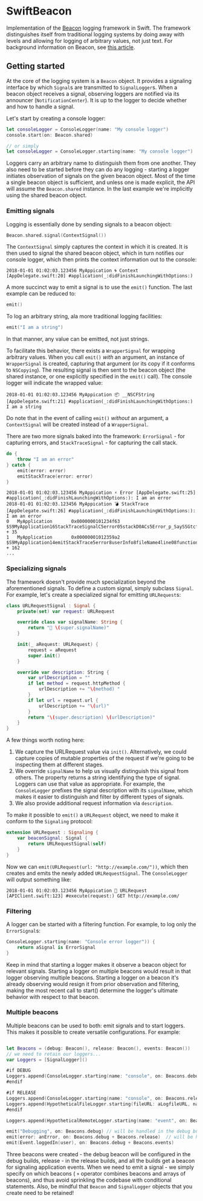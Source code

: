 # SwiftBeacon

Implementation of the [Beacon](https://github.com/pharo-project/pharo-beacon) logging framework in Swift. The framework distinguishes itself from traditional logging systems by doing away with levels and allowing for logging of arbitrary values, not just text. For background information on Beacon, see [this article](http://www.humane-assessment.com/blog/beacon). 

## Getting started 

At the core of the logging system is a `Beacon` object. It provides a signaling interface by which `Signal`s are transmitted to `SignalLogger`s. When a beacon object receives a signal, observing loggers are notified via its announcer (`NotificationCenter`). It is up to the logger to decide whether and how to handle a signal.

Let's start by creating a console logger:

```swift
let consoleLogger = ConsoleLogger(name: "My console logger")
console.start(on: Beacon.shared)

// or simply
let consoleLogger = ConsoleLogger.starting(name: "My console logger")
```

Loggers carry an arbitrary name to distinguish them from one another. They also need to be started before they can do any logging - starting a logger initiates observation of signals on the given beacon object. Most of the time a single beacon object is sufficient, and unless one is made explicit, the API will assume the `Beacon.shared` instance. In the last example we're implicitly using the shared beacon object.

### Emitting signals

Logging is essentially done by sending signals to a beacon object:

```swift
Beacon.shared.signal(ContextSignal())
```

The `ContextSignal` simply captures the context in which it is created. It is then used to signal the shared beacon object, which in turn notifies our console logger, which then prints the context information out to the console:

`2018-01-01 01:02:03.123456 MyAppication 🌀 Context [AppDelegate.swift:20] #application(_:didFinishLaunchingWithOptions:)`

A more succinct way to emit a signal is to use the `emit()` function. The last example can be reduced to:

```swift
emit()
```

To log an arbitrary string, ala more traditional logging facilities:

```swift
emit("I am a string")
```

In that manner, any value can be emitted, not just strings. 

To facilitate this behavior, there exists a `WrapperSignal` for wrapping arbitrary values. When you call `emit()` _with_ an argument, an instance of `WrapperSignal` is created, capturing that argument (or its copy if it conforms to `NSCopying`). The resulting signal is then sent to the beacon object (the shared instance, or one explicitly specified in the `emit()` call). The console logger will indicate the wrapped value: 

`2018-01-01 01:02:03.123456 MyAppication 📦 __NSCFString [AppDelegate.swift:21] #application(_:didFinishLaunchingWithOptions:) I am a string`

Do note that in the event of calling `emit()` _without_ an argument, a `ContextSignal` will be created instead of  a `WrapperSignal`.

There are two more signals baked into the framework: `ErrorSignal` - for capturing errors, and `StackTraceSignal` - for capturing the call stack.

```swift
do {
    throw "I am an error"
} catch {
    emit(error: error)
    emitStackTrace(error: error)
}
```

```
2018-01-01 01:02:03.123456 MyAppication ⚡ Error [AppDelegate.swift:25] #application(_:didFinishLaunchingWithOptions:): I am an error
2018-01-01 01:02:03.123456 MyAppication 💣 StackTrace [AppDelegate.swift:26] #application(_:didFinishLaunchingWithOptions:): I am an error
0   MyApplication       0x0000000101234f63 $S9MyApplication16StackTraceSignalC5error05stackD0ACs5Error_p_SaySSGtcfcfA0_ + 35
1   MyApplication       0x00000001012359a2 $S9MyApplication14emitStackTrace5error8userInfo8fileName4line08functionJ0ys5Error_p_SDys11AnyHashableVypGSgSSSiSStF + 162
...
``` 

### Specializing signals

The framework doesn't provide much specialization beyond the aforementioned signals. To define a custom signal, simply subclass `Signal`. For example, let's create a specialized signal for emitting `URLRequest`s:

```swift
class URLRequestSignal : Signal {
    private(set) var request: URLRequest

    override class var signalName: String {
        return "📡 \(super.signalName)"
    }

    init(_ aRequest: URLRequest) {
        request = aRequest
        super.init()
    }

    override var description: String {
        var urlDescription = ""
        if let method = request.httpMethod {
            urlDescription += "\(method) "
        }
        if let url = request.url {
            urlDescription += "\(url)"
        }
        return "\(super.description) \(urlDescription)"
    }
}
```

A few things worth noting here:
1. We capture the URLRequest value via `init()`. Alternatively, we could capture copies of mutable properties of the request if we're going to be inspecting them at different stages.
2. We override `signalName` to help us visually distinguish this signal from others. The property returns a string identifying the type of signal. Loggers can use that value as appropriate. For example, the `ConsoleLogger` prefixes the signal description with its `signalName`, which makes it easier to distinguish and filter by different types of signals.
3. We also provide additional request information via `description`. 

To make it possible to `emit()` a `URLRequest` object, we need to make it conform to the `Signaling` protocol:

```swift
extension URLRequest : Signaling {
    var beaconSignal: Signal {
        return URLRequestSignal(self)
    }
}
```

Now we can  `emit(URLRequest(url: "http://example.com/"))`, which then creates and emits the newly added `URLRequestSignal`. The `ConsoleLogger` will output something like:

`2018-01-01 01:02:03.123456 MyAppication 📡 URLRequest [APIClient.swift:123] #execute(request:) GET http://example.com/`

### Filtering

A logger can be started with a filtering function. For example, to log only the `ErrorSignal`s:

```swift
ConsoleLogger.starting(name: "Console error logger")) {
    return aSignal is ErrorSignal
}
```

Keep in mind that starting a logger makes it observe a beacon object for relevant signals. Starting a logger on multiple beacons would result in that logger observing multiple beacons. Starting a logger on a beacon it's already observing would resign it from prior observation and filtering, making the most recent call to start() determine the logger's ultimate behavior with respect to that beacon.

### Multiple beacons

Multiple beacons can be used to both: emit signals and to start loggers. This makes it possible to create versatile configurations. For example:

```swift

let Beacons = (debug: Beacon(), release: Beacon(), events: Beacon())
// we need to retain our loggers...
var Loggers = [SignalLogger]()

#if DEBUG
Loggers.append(ConsoleLogger.starting(name: "console", on: Beacons.debug))
#endif

#if RELEASE
Loggers.append(ConsoleLogger.starting(name: "console", on: Beacons.release))
Loggers.append(HypotheticalFileLogger.starting(fileURL: aLogfileURL, name: "file", on: Beacons.release))
#endif

Loggers.append(HypotheticalRemoteLogger.starting(name: "event", on: Beacons.events)

emit("Debugging", on: Beacons.debug) // will be handled in the debug builds
emit(error: anError, on: Beacons.debug + Beacons.release)  // will be handled in either build
emit(Event.loggedIn(user), on: Beacons.debug + Beacons.events)
```

Three beacons were created - the debug beacon will be configured in the debug builds, release - in the release builds, and all the builds get a beacon for signaling application events. When we need to emit a signal - we simply specify on which beacons ( `+` operator combines beacons and arrays of beacons), and thus avoid sprinkling the codebase with conditional statements. Also, be mindful that `Beacon` and `SignalLogger` objects that you create need to be retained!
